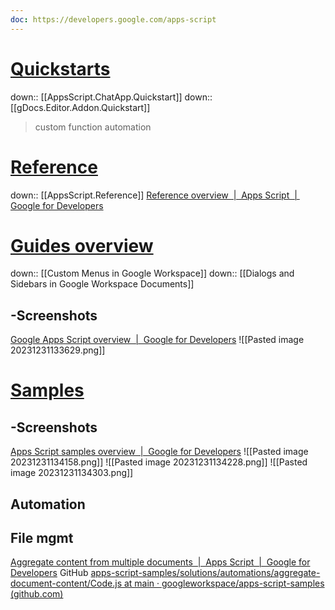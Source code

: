 ```yaml
---
doc: https://developers.google.com/apps-script
---
```

# <u>Quickstarts</u>
down:: [[AppsScript.ChatApp.Quickstart]]
down:: [[gDocs.Editor.Addon.Quickstart]]
>custom function
automation

# <u>Reference</u>
down:: [[AppsScript.Reference]]
[Reference overview  |  Apps Script  |  Google for Developers](https://developers.google.com/apps-script/reference)

# [<u>Guides</u> overview](https://developers.google.com/apps-script/overview)

down:: [[Custom Menus in Google Workspace]]
down:: [[Dialogs and Sidebars in Google Workspace Documents]]
## -Screenshots
[Google Apps Script overview  |  Google for Developers](https://developers.google.com/apps-script/overview)
![[Pasted image 20231231133629.png]]

# <u>Samples</u>

## -Screenshots
[Apps Script samples overview  |  Google for Developers](https://developers.google.com/apps-script/samples)
![[Pasted image 20231231134158.png]]
![[Pasted image 20231231134228.png]]
![[Pasted image 20231231134303.png]]


## Automation
## File mgmt
[Aggregate content from multiple documents  |  Apps Script  |  Google for Developers](https://developers.google.com/apps-script/samples/automations/aggregate-document-content#prerequisites)
	GitHub [apps-script-samples/solutions/automations/aggregate-document-content/Code.js at main · googleworkspace/apps-script-samples (github.com)](https://github.com/googleworkspace/apps-script-samples/blob/main/solutions/automations/aggregate-document-content/Code.js)

